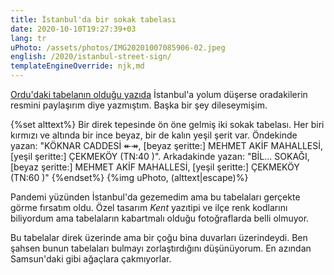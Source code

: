 ```yaml
---
title: İstanbul'da bir sokak tabelası
date: 2020-10-10T19:27:39+03
lang: tr
uPhoto: /assets/photos/IMG20201007085906-02.jpeg
english: /2020/istanbul-street-sign/
templateEngineOverride: njk,md
---
```


[Ordu'daki tabelanın olduğu yazıda][ordu-street-sign] İstanbul'a yolum düşerse oradakilerin resmini paylaşırım diye yazmıştım. Başka bir şey dileseymişim.

{%set alttext%}
Bir direk tepesinde ön öne gelmiş iki sokak tabelası. Her biri kırmızı ve altında bir ince beyaz, bir de kalın yeşil şerit var.
Öndekinde yazan:
"KÖKNAR CADDESİ ↞↠, [beyaz şeritte:] MEHMET AKİF MAHALLESİ, [yeşil şeritte:] ÇEKMEKÖY (TN:40 )".
Arkadakinde yazan:
"BİL... SOKAĞI, [beyaz şeritte:] MEHMET AKİF MAHALLESİ, [yeşil şeritte:] ÇEKMEKÖY (TN:60 )"
{%endset%}
{%img uPhoto, (alttext|escape)%}

Pandemi yüzünden İstanbul'da gezemedim ama bu tabelaları gerçekte görme fırsatım oldu. Özel tasarım _Kent_ yazıtipi ve ilçe renk kodlarını biliyordum ama tabelaların kabartmalı olduğu fotoğraflarda belli olmuyor.

Bu tabelalar direk üzerinde ama bir çoğu bina duvarları üzerindeydi. Ben şahsen bunun tabelaları bulmayı zorlaştırdığını düşünüyorum. En azından Samsun'daki gibi ağaçlara çakmıyorlar.

[ordu-street-sign]:		/2020/ordu-street-sign/
